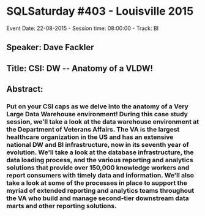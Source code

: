 # SQLSaturday #403 - Louisville 2015
Event Date: 22-08-2015 - Session time: 08:00:00 - Track: BI
## Speaker: Dave Fackler
## Title: CSI: DW -- Anatomy of a VLDW!
## Abstract:
### Put on your CSI caps as we delve into the anatomy of a Very Large Data Warehouse environment!  During this case study session, we'll take a look at the data warehouse environment at the Department of Veterans Affairs.  The VA is the largest healthcare organization in the US and has an extensive national DW and BI infrastructure, now in its seventh year of evolution.  We'll take a look at the database infrastructure, the data loading process, and the various reporting and analytics solutions that provide over 150,000 knowledge workers and report consumers with timely data and information.  We'll also take a look at some of the processes in place to support the myriad of extended reporting and analytics teams throughout the VA who build and manage second-tier downstream data marts and other reporting solutions.
